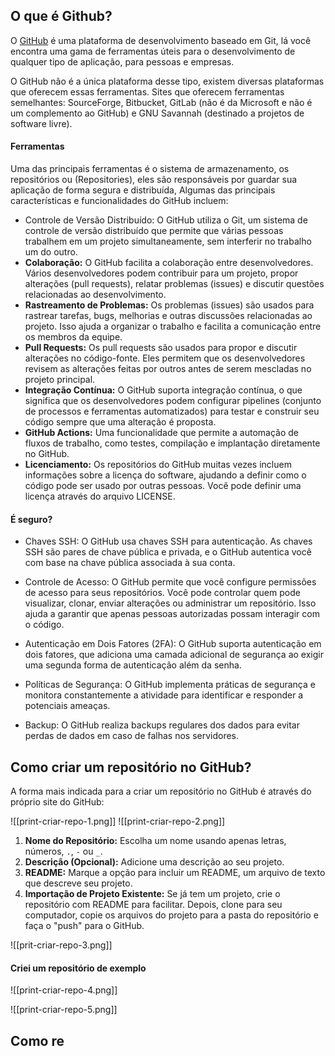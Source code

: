 ## O que é Github?

O [GitHub](https://github.com) é uma plataforma de desenvolvimento baseado em Git, lá você encontra uma gama de ferramentas úteis para o desenvolvimento de qualquer tipo de aplicação, para pessoas e empresas.

O GitHub não é a única plataforma desse tipo, existem diversas plataformas que oferecem essas ferramentas. Sites que oferecem ferramentas semelhantes: SourceForge, Bitbucket, GitLab (não é da Microsoft e não é um complemento ao GitHub) e GNU Savannah (destinado a projetos de software livre).

#### Ferramentas

Uma das principais ferramentas é o sistema de armazenamento, os repositórios ou (Repositories), eles são responsáveis por guardar sua aplicação de forma segura e distribuída, Algumas das principais características e funcionalidades do GitHub incluem:

- Controle de Versão Distribuído: O GitHub utiliza o Git, um sistema de controle de versão distribuído que permite que várias pessoas trabalhem em um projeto simultaneamente, sem interferir no trabalho um do outro. 
- **Colaboração:** O GitHub facilita a colaboração entre desenvolvedores. Vários desenvolvedores podem contribuir para um projeto, propor alterações (pull requests), relatar problemas (issues) e discutir questões relacionadas ao desenvolvimento.
- **Rastreamento de Problemas:** Os problemas (issues) são usados para rastrear tarefas, bugs, melhorias e outras discussões relacionadas ao projeto. Isso ajuda a organizar o trabalho e facilita a comunicação entre os membros da equipe.
- **Pull Requests:** Os pull requests são usados para propor e discutir alterações no código-fonte. Eles permitem que os desenvolvedores revisem as alterações feitas por outros antes de serem mescladas no projeto principal.
- **Integração Contínua:** O GitHub suporta integração contínua, o que significa que os desenvolvedores podem configurar pipelines (conjunto de processos e ferramentas automatizados) para testar e construir seu código sempre que uma alteração é proposta.
- **GitHub Actions:** Uma funcionalidade que permite a automação de fluxos de trabalho, como testes, compilação e implantação diretamente no GitHub.
- **Licenciamento:** Os repositórios do GitHub muitas vezes incluem informações sobre a licença do software, ajudando a definir como o código pode ser usado por outras pessoas. Você pode definir uma licença através do arquivo LICENSE.

#### É seguro?

- Chaves SSH: O GitHub usa chaves SSH para autenticação. As chaves SSH são pares de chave pública e privada, e o GitHub autentica você com base na chave pública associada à sua conta.

-  Controle de Acesso: O GitHub permite que você configure permissões de acesso para seus repositórios. Você pode controlar quem pode visualizar, clonar, enviar alterações ou administrar um repositório. Isso ajuda a garantir que apenas pessoas autorizadas possam interagir com o código.

- Autenticação em Dois Fatores (2FA): O GitHub suporta autenticação em dois fatores, que adiciona uma camada adicional de segurança ao exigir uma segunda forma de autenticação além da senha.

- Políticas de Segurança: O GitHub implementa práticas de segurança e monitora constantemente a atividade para identificar e responder a potenciais ameaças.

- Backup: O GitHub realiza backups regulares dos dados para evitar perdas de dados em caso de falhas nos servidores.

## Como criar um repositório no GitHub?

A forma mais indicada para a criar um repositório no GitHub é através do próprio site do GitHub:

![[print-criar-repo-1.png]]
![[print-criar-repo-2.png]]

1. **Nome do Repositório:** Escolha um nome usando apenas letras, números, `.`, `-` ou `_`.
2. **Descrição (Opcional):** Adicione uma descrição ao seu projeto.
3. **README:** Marque a opção para incluir um README, um arquivo de texto que descreve seu projeto.
4. **Importação de Projeto Existente:** Se já tem um projeto, crie o repositório com README para facilitar. Depois, clone para seu computador, copie os arquivos do projeto para a pasta do repositório e faça o "push" para o GitHub.

![[prit-criar-repo-3.png]]

#### Criei um repositório de exemplo

![[print-criar-repo-4.png]]

![[print-criar-repo-5.png]]

## Como re